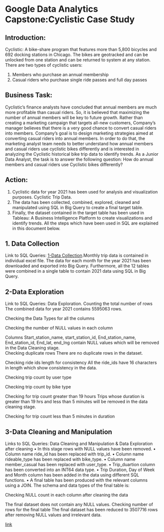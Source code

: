 # Google Data Analytics Capstone:Cyclistic Case Study 

## Introduction:
Cyclistic: A bike-share program that features more than 5,800 bicycles and 692 docking stations in Chicago.
The bikes are geotracked and can be unlocked from one station and can be returned to system at any station.
There are two types of cyclistic users: 
1.	Members who purchase an annual membership
2.	Casual riders who purchase single ride passes and full day passes

## Business Task:
Cyclistic’s finance analysts have concluded that annual members are much more profitable than casual riders. So, it is believed that maximizing the number of annual members will be key to future growth. Rather than creating a marketing campaign that targets all-new customers, Company’s manager believes that there is a very good chance to convert casual riders into members.
Company’s goal is to design marketing strategies aimed at converting casual riders into annual members. In order to do that, the marketing analyst team needs to better understand how annual members and casual riders use cyclistic bikes differently and is interested in analyzing the Cyclistic historical bike trip data to identify trends.
As a Junior Data Analyst, the task is to answer the following question:
How do annual members and casual riders use Cyclistic bikes differently?

## Action:
1.	Cyclistic data for year 2021 has been used for analysis and visualization purposes. Cyclistic Trip Data.
2.	The data has been collected, combined, explored, cleaned and manipulated using SQL in Big Query to create a final target table.
3.	Finally, the dataset contained in the target table has been used in Tableau: A Business Intelligence Platform to create visualizations and identify trends.
All the steps which have been used in SQL are explained in this document below.

## 1.	Data Collection
Link to SQL Queries: [1-Data Collection](https://github.com/danishnawaz-BI/Google-Data-Analytics-Cyclistic-Case-Study/blob/1272e893e25114353b57f69a8172fe8311208d11/1-Data%20Collection.sql).Monthly trip data is contained in individual excel file. The data for each month for the year 2021 has been downloaded and exported into Big Query. Furthermore, all the 12 tables were combined in a single table to contain 2021 data using SQL in Big Query.

## 2-Data Exploration 
Link to SQL Queries: Data Exploration.
Counting the total number of rows
The combined data for year 2021 contains 5595063 rows.
 
Checking the Data Types for all the columns
 
Checking the number of NULL values in each column
 
Columns Start_station_name, start_station_id, End_station_name, End_station_id, End_lat, end_lng contain NULL values which will be removed in the Data Cleaning stage.         
Checking duplicate rows
There are no duplicate rows in the dataset.
 


Checking ride ids length for consistency 
All the ride_ids have 16 characters in length which show consistency in the data.
 
Checking trip count by user type
 
Checking trip count by bike type
 
Checking for trip count greater than 19 hours
Trips whose duration is greater than 19 hrs and less than 5 minutes will be removed in the data cleaning stage.
 
Checking for trip count less than 5 minutes in duration
 









## 3-Data Cleaning and Manipulation 
Links to SQL Queries: Data Cleaning and Manipulation & Data Exploration after cleaning 
•	In this stage rows with NULL values have been removed.
•	Column name ride_id has been replaced with trip_id.
•	Column name rideable_type has been replaced with bike_type.
•	Column name member_casual has been replaced with user_type.
•	Trip_duartion column has been converted into an INT64 data type.
•	Trip Duration, Day of Week and Month column has been added in the data using different SQL functions.
•	A final table has been produced with the relevant columns using a JOIN.
The schema and data types of the final table is:
  
Checking NULL count in each column after cleaning the data
 
The final dataset does not contain any NULL values.
Checking number of rows for the final table
The final dataset has been reduced to 3507716 rows after removing NULL values and irrelevant data.
 



[link](https://divvy-tripdata.s3.amazonaws.com/index.html)
